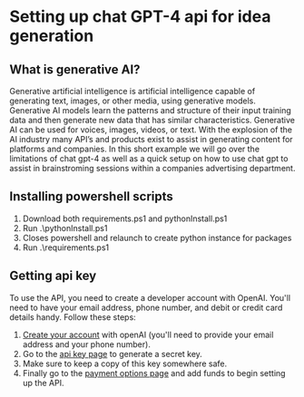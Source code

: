 # Setting up chat GPT-4 api for idea generation
## What is generative AI?
Generative artificial intelligence is artificial intelligence capable of generating text, images, or other media, using generative models. Generative AI models learn the patterns and structure of their input training data and then generate new data that has similar characteristics. Generative AI can be used for voices, images, videos, or text. With the explosion of the AI industry many API’s and products exist to assist in generating content for platforms and companies. In this short example we will go over the limitations of chat gpt-4 as well as a quick setup on how to use chat gpt to assist in brainstroming sessions within a companies advertising department.
## Installing powershell scripts
1. Download both requirements.ps1 and pythonInstall.ps1
2. Run .\pythonInstall.ps1
3. Closes powershell and relaunch to create python instance for packages
4. Run .\requirements.ps1
## Getting api key
To use the API, you need to create a developer account with OpenAI. You'll need to have your email address, phone number, and debit or credit card details handy.
Follow these steps:
1. [Create your account](https://auth0.openai.com/u/login/identifier?state=hKFo2SBHWFFJWGREZFFvR29WSS01N3kyMlplOVZUMm5pSDJWUKFur3VuaXZlcnNhbC1sb2dpbqN0aWTZIGY2U3hpaHBTNkpRSnFTVVJ0RC1fWHJ0dkpVa0NzQXljo2NpZNkgRFJpdnNubTJNdTQyVDNLT3BxZHR3QjNOWXZpSFl6d0Q) with openAI (you'll need to provide your email address and your phone number).
2. Go to the [api key page](https://platform.openai.com/account/api-keys) to generate a secret key.
3. Make sure to keep a copy of this key somewhere safe.
4. Finally go to the [payment options page](https://platform.openai.com/account/billing/payment-methods) and add funds to begin setting up the API.



